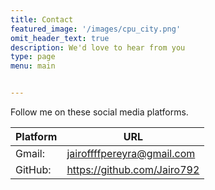 ```yaml
---
title: Contact
featured_image: '/images/cpu_city.png'
omit_header_text: true
description: We'd love to hear from you
type: page
menu: main


---
```


Follow me on these social media platforms.

Platform |	URL
---|---
Gmail:|jairoffffpereyra@gmail.com
GitHub:|https://github.com/Jairo792
